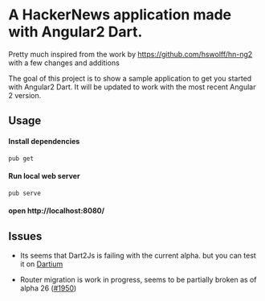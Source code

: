 # A HackerNews application made with Angular2 Dart.

Pretty much inspired from the work by https://github.com/hswolff/hn-ng2 with a few changes and additions

The goal of this project is to show a sample application to get you started with Angular2 Dart.
It will be updated to work with the most recent Angular 2 version. 

## Usage

#### Install dependencies 
`pub get`
#### Run local web server
`pub serve`
#### open http://localhost:8080/

## Issues
- Its seems that Dart2Js is failing with the current alpha. but you can test it on 
[Dartium](https://www.dartlang.org/tools/dartium/)

- Router migration is work in progress, seems to be partially broken as of alpha 26 ([#1950](https://github.com/angular/angular/issues/1950))
